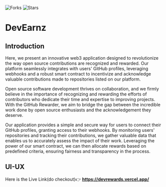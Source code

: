 ![Forks](https://img.shields.io/badge/forks-0-blue)
![Stars](https://img.shields.io/badge/stars-0-yellow)
# DevEarnz
## Introduction
Here, we present an innovative web3 application designed to revolutionize the way open source contributions are recognized and rewarded. Our platform seamlessly integrates with users' GitHub profiles, leveraging webhooks and a robust smart contract to incentivize and acknowledge valuable contributions made to repositories listed on our platform.

Open source software development thrives on collaboration, and we firmly believe in the importance of recognizing and rewarding the efforts of contributors who dedicate their time and expertise to improving projects. With the GitHub Rewarder, we aim to bridge the gap between the incredible work done by open source enthusiasts and the acknowledgement they deserve.

Our application provides a simple and secure way for users to connect their GitHub profiles, granting access to their webhooks. By monitoring users' repositories and tracking their contributions, we gather valuable data that enables us to accurately assess the impact of their work. Leveraging the power of our smart contract, we can then allocate rewards based on predefined criteria, ensuring fairness and transparency in the process.

## UI-UX
Here is the Live Link(do checkout)👉 **https://devrewards.vercel.app/**
